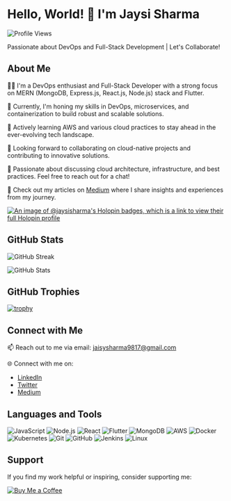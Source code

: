# Hello, World! 👋 I'm Jaysi Sharma

![Profile Views](https://komarev.com/ghpvc/?username=jaysi)

Passionate about DevOps and Full-Stack Development | Let's Collaborate!

## About Me

👨‍💻 I'm a DevOps enthusiast and Full-Stack Developer with a strong focus on MERN (MongoDB, Express.js, React.js, Node.js) stack and Flutter.

🔭 Currently, I'm honing my skills in DevOps, microservices, and containerization to build robust and scalable solutions.

🌱 Actively learning AWS and various cloud practices to stay ahead in the ever-evolving tech landscape.

👯 Looking forward to collaborating on cloud-native projects and contributing to innovative solutions.

💬 Passionate about discussing cloud architecture, infrastructure, and best practices. Feel free to reach out for a chat!

📝 Check out my articles on [Medium](https://medium.com/@jaysisharma) where I share insights and experiences from my journey.

[![An image of @jaysisharma's Holopin badges, which is a link to view their full Holopin profile](https://holopin.me/jaysisharma)](https://holopin.io/@jaysisharma)

## GitHub Stats

![GitHub Streak](https://github-readme-streak-stats.herokuapp.com/?user=jaysi&theme=dark)


![GitHub Stats](https://github-readme-stats.vercel.app/api?username=jaysi&show_icons=true&count_private=true&hide=contribs,issues)

## GitHub Trophies

[![trophy](https://github-profile-trophy.vercel.app/?username=jaysi)](https://github.com/ryo-ma/github-profile-trophy)

## Connect with Me

📫 Reach out to me via email: [jaisysharma9817@gmail.com](mailto:jaisysharma9817@gmail.com)

🌐 Connect with me on:
- [LinkedIn](https://www.linkedin.com/in/jaysi-sharma-36102825b/)
- [Twitter](https://twitter.com/jaysisharma)
- [Medium](https://medium.com/@jaysisharma)

## Languages and Tools

![JavaScript](https://img.shields.io/badge/-JavaScript-F7DF1E?style=flat-square&logo=javascript&logoColor=black)
![Node.js](https://img.shields.io/badge/-Node.js-339933?style=flat-square&logo=node.js&logoColor=white)
![React](https://img.shields.io/badge/-React-61DAFB?style=flat-square&logo=react&logoColor=white)
![Flutter](https://img.shields.io/badge/-Flutter-02569B?style=flat-square&logo=flutter&logoColor=white)
![MongoDB](https://img.shields.io/badge/-MongoDB-47A248?style=flat-square&logo=mongodb&logoColor=white)
![AWS](https://img.shields.io/badge/-AWS-232F3E?style=flat-square&logo=amazon-aws&logoColor=white)
![Docker](https://img.shields.io/badge/-Docker-2496ED?style=flat-square&logo=docker&logoColor=white)
![Kubernetes](https://img.shields.io/badge/-Kubernetes-326CE5?style=flat-square&logo=kubernetes&logoColor=white)
![Git](https://img.shields.io/badge/-Git-F05032?style=flat-square&logo=git&logoColor=white)
![GitHub](https://img.shields.io/badge/-GitHub-181717?style=flat-square&logo=github&logoColor=white)
![Jenkins](https://img.shields.io/badge/-Jenkins-D24939?style=flat-square&logo=jenkins&logoColor=white)
![Linux](https://img.shields.io/badge/-Linux-FCC624?style=flat-square&logo=linux&logoColor=black)

## Support

If you find my work helpful or inspiring, consider supporting me:

[![Buy Me a Coffee](https://img.shields.io/badge/-Buy%20Me%20a%20Coffee-FFDD00?style=flat-square&logo=buy-me-a-coffee&logoColor=black)](https://www.buymeacoffee.com/jaysisharma)
